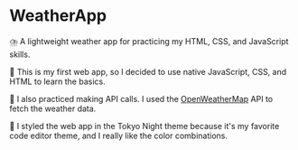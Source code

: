 # WeatherApp
⛈️ A lightweight weather app for practicing my HTML, CSS, and JavaScript skills.

🥇 This is my first web app, so I decided to use native JavaScript, CSS, and HTML to learn the basics.

📲 I also practiced making API calls. I used the [OpenWeatherMap](https://openweathermap.org/api) API to fetch the weather data.

🎨 I styled the web app in the Tokyo Night theme because it's my favorite code editor theme, and I really like the color combinations.